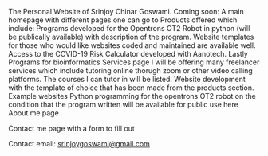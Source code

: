 The Personal Website of Srinjoy Chinar Goswami. 
Coming soon: 
A main homepage with different pages one can go to 
Products offered which include: Programs developed for the Opentrons OT2 Robot in python (will be publically available) with description of the program. Website templates for those who would like websites coded and maintained are available well. Access to the COVID-19 Risk Calculator developed with Aanotech. Lastly Programs for bioinformatics
Services page
I will be offering many freelancer services which include tutoring online thorugh zoom or other video calling platforms. The courses I can tutor in will be listed. Website development with the template of choice that has been made from the products section. Example websites  Python programming for the opentrons OT2 robot on the condition that the program written will be available for public use here
About me page

Contact me page with a form to fill out


Contact email: srinjoygoswami@gmail.com
